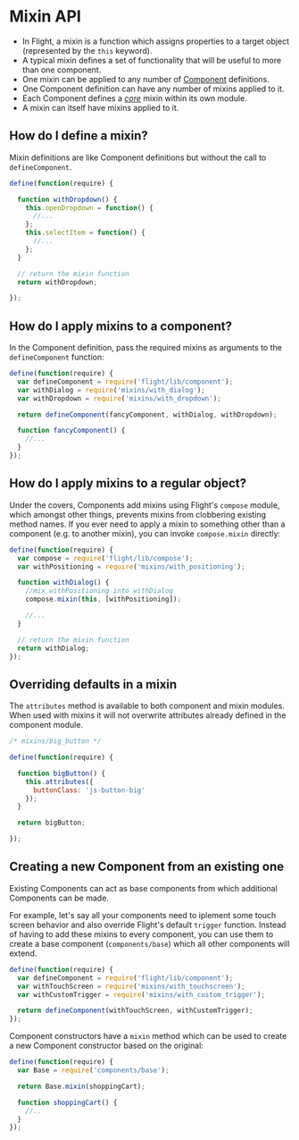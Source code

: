# Mixin API

- In Flight, a mixin is a function which assigns properties to a target object (represented by the `this`
keyword).
- A typical mixin defines a set of functionality that will be useful to more than one component.
- One mixin can be applied to any number of [Component](component_api.md) definitions.
- One Component definition can have any number of mixins applied to it.
- Each Component defines a [*core*](#core_mixin) mixin within its own module.
- A mixin can itself have mixins applied to it.

## How do I define a mixin?

Mixin definitions are like Component definitions but without the call to
`defineComponent`.

```js
define(function(require) {

  function withDropdown() {
    this.openDropdown = function() {
      //...
    };
    this.selectItem = function() {
      //...
    };
  }

  // return the mixin function
  return withDropdown;

});
```

## How do I apply mixins to a component?

In the Component definition, pass the required mixins as arguments to the
`defineComponent` function:

```js
define(function(require) {
  var defineComponent = require('flight/lib/component');
  var withDialog = require('mixins/with_dialog');
  var withDropdown = require('mixins/with_dropdown');

  return defineComponent(fancyComponent, withDialog, withDropdown);

  function fancyComponent() {
    //...
  }
});
```

## How do I apply mixins to a regular object?

Under the covers, Components add mixins using Flight's `compose` module, which
amongst other things, prevents mixins from clobbering existing method names. If
you ever need to apply a mixin to something other than a component (e.g. to
another mixin), you can invoke `compose.mixin` directly:

```js
define(function(require) {
  var compose = require('flight/lib/compose');
  var withPositioning = require('mixins/with_positioning');

  function withDialog() {
    //mix withPositioning into withDialog
    compose.mixin(this, [withPositioning]);

    //...
  }

  // return the mixin function
  return withDialog;
});
```

## Overriding defaults in a mixin

The `attributes` method is available to both component and mixin modules. When
used with mixins it will not overwrite attributes already defined in the
component module.

```js
/* mixins/big_button */

define(function(require) {

  function bigButton() {
    this.attributes({
      buttonClass: 'js-button-big'
    });
  }

  return bigButton;

});
```

## Creating a new Component from an existing one

Existing Components can act as base components from which additional Components can
be made.

For example, let's say all your components need to iplement some touch screen behavior and also
override Flight's default `trigger` function. Instead of having to add these mixins to every component,
you can use them to create a base component (`components/base`) which all other components will extend.

```js
define(function(require) {
  var defineComponent = require('flight/lib/component');
  var withTouchScreen = require('mixins/with_touchscreen');
  var withCustomTrigger = require('mixins/with_custom_trigger');

  return defineComponent(withTouchScreen, withCustomTrigger);
});
```

Component constructors have a `mixin` method which can be used to create a new Component constructor
based on the original:

```js
define(function(require) {
  var Base = require('components/base');

  return Base.mixin(shoppingCart);

  function shoppingCart() {
    //..
  }
});
```


